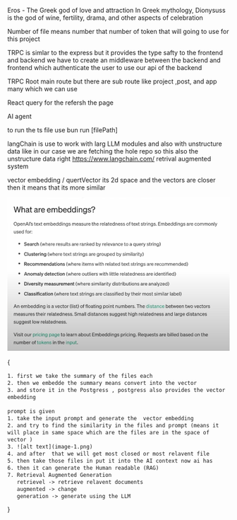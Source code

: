 Eros - The Greek god of love and attraction
In Greek mythology, Dionysuss is the god of wine, fertility, drama, and other aspects of celebration

Number of file means number that number of token that will going to use for this project

TRPC is simlar to the express but it provides the type safty to the frontend and backend
we have to create an middleware between the backend and frontend which authenticate the user to use our api of the backend

TRPC Root main route but there are sub route like project ,post, and app many which we can use

React query for the refersh the page

AI agent

to run the ts file use
bun run [filePath]

langChain is use to work with larg LLM modules and also with unstructure data like in our case we are fetching the hole repo so this also the unstructure data right
https://www.langchain.com/
retrival augmented system

vector embedding / quertVector
its 2d space
and the vectors are closer then it means that its more similar

![alt text](image.png)

{

    1. first we take the summary of the files each
    2. then we embedde the summary means convert into the vector
    3. and store it in the Postgress , postgress also provides the vector embedding

    prompt is given
    1. take the input prompt and generate the  vector embedding
    2. and try to find the similarity in the files and prompt (means it will place in same space which are the files are in the space of vector )
    3. ![alt text](image-1.png)
    4. and after  that we will get most closed or most relavent file
    5. then take those files in put it into the AI context now ai has
    6. then it can generate the Human readable (RAG)
    7. Retrieval Augmented Generation
       retrievel -> retrieve relavent documents
       augmented -> change
       generation -> generate using the LLM

}
